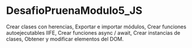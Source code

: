 # DesafioPruenaModulo5_JS
Crear clases con herencias, Exportar e importar módulos, Crear funciones autoejecutables IIFE, Crear funciones async / await, Crear instancias de clases, Obtener y modificar elementos del DOM.
